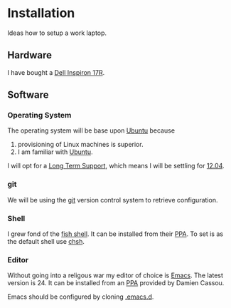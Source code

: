 Installation
============

Ideas how to setup a work laptop.

Hardware
--------

I have bought a [Dell Inspiron 17R][laptop].

Software
--------

### Operating System

The operating system will be base upon [Ubuntu][ubuntu] because

1. provisioning of Linux machines is superior.
2. I am familiar with [Ubuntu][ubuntu].

I will opt for a [Long Term Support][LTS], which means I will be
settling for [12.04][].

### git

We will be using the [git][] version control system to retrieve
configuration.

### Shell

I grew fond of the [fish shell][]. It can be installed from their
[PPA][fish-PPA]. To set is as the default shell use [chsh][].

### Editor

Without going into a religous war my editor of choice is
[Emacs][]. The latest version is 24. It can be installed from an
[PPA][emacs-PPA] provided by Damien Cassou.

Emacs should be configured by cloning [.emacs.d][].

[laptop]: http://www.dell.com/us/p/inspiron-17r-5721/pd
[ubuntu]: http://www.ubuntu.com/
[LTS]: https://wiki.ubuntu.com/LTS
[12.04]: http://www.ubuntu.com/download/desktop
[fish shell]: http://fishshell.com/
[fish-PPA]: http://fishshell.com/files/2.1.0/linux/index.html#dl-ubuntu12.04
[chsh]: http://en.wikipedia.org/wiki/Chsh
[Emacs]: http://www.gnu.org/software/emacs/
[emacs-PPA]: https://launchpad.net/~cassou/+archive/emacs
[.emacs.d]: https://github.com/dvb-industries/.emacs.d
[git]: http://git-scm.com/